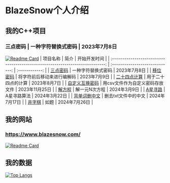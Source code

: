 # BlazeSnow个人介绍

## 我的C++项目

### 三点密码 | 一种字符替换式密码 | 2023年7月8日

[![Readme Card](https://github-readme-stats.vercel.app/api/pin/?username=BlazeSnow&repo=three-point-password)](https://github.com/BlazeSnow/three-point-password)
|                                   项目名称                                    |              简介               |  开始开发时间  |
| :---------------------------------------------------------------------------: | :-----------------------------: | :------------: |
|         [三点密码](https://github.com/BlazeSnow/three-point-password)         |       一种字符替换式密码        |  2023年7月8日  |
|         [移位密码](https://github.com/BlazeSnow/displacement-cipher)          |   将字符前后移动来进行编解码    |  2023年7月9日  |
|       [二十四点计算](https://github.com/BlazeSnow/24-point-calculation)       |       用于二十四点的计算        |  2023年8月7日  |
|  [自定义互换密码](https://github.com/BlazeSnow/Custom-interchange-password)   | 用csv文件作为自定义密码存放文件 | 2023年11月25日 |
|           [解方程](https://github.com/BlazeSnow/solving-equations)            |          解一元N次方程          |  2024年3月9日  |
|           [A星寻路](https://github.com/BlazeSnow/astar-pathfinding)           |           A星寻路算法           | 2024年3月22日  |
| [背单词删中文](https://github.com/BlazeSnow/Delete-characters-except-English) |       删去txt文件中的中文       | 2024年7月17日  |
|              [井字棋](https://github.com/BlazeSnow/Tic-Tac-Toe)               |              如题               | 2024年7月26日  |

## 我的网站

### <https://www.blazesnow.com/>

[![Readme Card](https://github-readme-stats.vercel.app/api/pin/?username=BlazeSnow&repo=blazesnow.github.io)](https://github.com/anuraghazra/github-readme-stats)

## 我的数据

[![Top Langs](https://github-readme-stats.vercel.app/api/top-langs/?username=BlazeSnow&layout=compact)](https://github.com/anuraghazra/github-readme-stats)